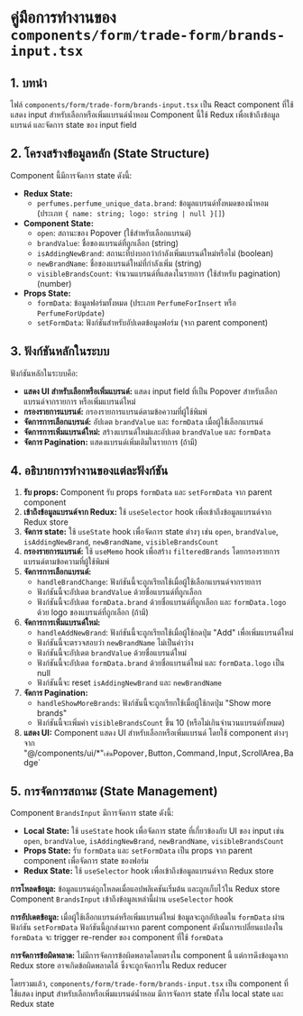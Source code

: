 # คู่มือการทำงานของ `components/form/trade-form/brands-input.tsx`

## 1. บทนำ

ไฟล์ `components/form/trade-form/brands-input.tsx` เป็น React component ที่ใช้แสดง input สำหรับเลือกหรือเพิ่มแบรนด์น้ำหอม Component นี้ใช้ Redux เพื่อเข้าถึงข้อมูลแบรนด์ และจัดการ state ของ input field

## 2. โครงสร้างข้อมูลหลัก (State Structure)

Component นี้มีการจัดการ state ดังนี้:

* **Redux State:**
  * `perfumes.perfume_unique_data.brand`: ข้อมูลแบรนด์ทั้งหมดของน้ำหอม (ประเภท `{ name: string; logo: string | null }[]`)
* **Component State:**
  * `open`: สถานะของ Popover (ใช้สำหรับเลือกแบรนด์)
  * `brandValue`: ชื่อของแบรนด์ที่ถูกเลือก (string)
  * `isAddingNewBrand`: สถานะที่บ่งบอกว่ากำลังเพิ่มแบรนด์ใหม่หรือไม่ (boolean)
  * `newBrandName`: ชื่อของแบรนด์ใหม่ที่กำลังเพิ่ม (string)
  * `visibleBrandsCount`: จำนวนแบรนด์ที่แสดงในรายการ (ใช้สำหรับ pagination) (number)
* **Props State:**
  * `formData`: ข้อมูลฟอร์มทั้งหมด (ประเภท `PerfumeForInsert` หรือ `PerfumeForUpdate`)
  * `setFormData`: ฟังก์ชันสำหรับอัปเดตข้อมูลฟอร์ม (จาก parent component)

## 3. ฟังก์ชันหลักในระบบ

ฟังก์ชันหลักในระบบคือ:

* **แสดง UI สำหรับเลือกหรือเพิ่มแบรนด์:** แสดง input field ที่เป็น Popover สำหรับเลือกแบรนด์จากรายการ หรือเพิ่มแบรนด์ใหม่
* **กรองรายการแบรนด์:** กรองรายการแบรนด์ตามข้อความที่ผู้ใช้พิมพ์
* **จัดการการเลือกแบรนด์:** อัปเดต `brandValue` และ `formData` เมื่อผู้ใช้เลือกแบรนด์
* **จัดการการเพิ่มแบรนด์ใหม่:** สร้างแบรนด์ใหม่และอัปเดต `brandValue` และ `formData`
* **จัดการ Pagination:** แสดงแบรนด์เพิ่มเติมในรายการ (ถ้ามี)

## 4. อธิบายการทำงานของแต่ละฟังก์ชัน

1. **รับ props:** Component รับ props `formData` และ `setFormData` จาก parent component
2. **เข้าถึงข้อมูลแบรนด์จาก Redux:** ใช้ `useSelector` hook เพื่อเข้าถึงข้อมูลแบรนด์จาก Redux store
3. **จัดการ state:** ใช้ `useState` hook เพื่อจัดการ state ต่างๆ เช่น `open`, `brandValue`, `isAddingNewBrand`, `newBrandName`, `visibleBrandsCount`
4. **กรองรายการแบรนด์:** ใช้ `useMemo` hook เพื่อสร้าง `filteredBrands` โดยกรองรายการแบรนด์ตามข้อความที่ผู้ใช้พิมพ์
5. **จัดการการเลือกแบรนด์:**
    * `handleBrandChange`: ฟังก์ชันนี้จะถูกเรียกใช้เมื่อผู้ใช้เลือกแบรนด์จากรายการ
    * ฟังก์ชันนี้จะอัปเดต `brandValue` ด้วยชื่อแบรนด์ที่ถูกเลือก
    * ฟังก์ชันนี้จะอัปเดต `formData.brand` ด้วยชื่อแบรนด์ที่ถูกเลือก และ `formData.logo` ด้วย logo ของแบรนด์ที่ถูกเลือก (ถ้ามี)
6. **จัดการการเพิ่มแบรนด์ใหม่:**
    * `handleAddNewBrand`: ฟังก์ชันนี้จะถูกเรียกใช้เมื่อผู้ใช้กดปุ่ม "Add" เพื่อเพิ่มแบรนด์ใหม่
    * ฟังก์ชันนี้จะตรวจสอบว่า `newBrandName` ไม่เป็นค่าว่าง
    * ฟังก์ชันนี้จะอัปเดต `brandValue` ด้วยชื่อแบรนด์ใหม่
    * ฟังก์ชันนี้จะอัปเดต `formData.brand` ด้วยชื่อแบรนด์ใหม่ และ `formData.logo` เป็น null
    * ฟังก์ชันนี้จะ reset `isAddingNewBrand` และ `newBrandName`
7. **จัดการ Pagination:**
    * `handleShowMoreBrands`: ฟังก์ชันนี้จะถูกเรียกใช้เมื่อผู้ใช้กดปุ่ม "Show more brands"
    * ฟังก์ชันนี้จะเพิ่มค่า `visibleBrandsCount` ขึ้น 10 (หรือไม่เกินจำนวนแบรนด์ทั้งหมด)
8. **แสดง UI:** Component แสดง UI สำหรับเลือกหรือเพิ่มแบรนด์ โดยใช้ component ต่างๆ จาก "@/components/ui/\*"` เช่น `Popover`,`Button`,`Command`,`Input`,`ScrollArea`,`Badge`

## 5. การจัดการสถานะ (State Management)

Component `BrandsInput` มีการจัดการ state ดังนี้:

* **Local State:** ใช้ `useState` hook เพื่อจัดการ state ที่เกี่ยวข้องกับ UI ของ input เช่น `open`, `brandValue`, `isAddingNewBrand`, `newBrandName`, `visibleBrandsCount`
* **Props State:** รับ `formData` และ `setFormData` เป็น props จาก parent component เพื่อจัดการ state ของฟอร์ม
* **Redux State:** ใช้ `useSelector` hook เพื่อเข้าถึงข้อมูลแบรนด์จาก Redux store

**การโหลดข้อมูล:** ข้อมูลแบรนด์ถูกโหลดเมื่อแอปพลิเคชันเริ่มต้น และถูกเก็บไว้ใน Redux store Component `BrandsInput` เข้าถึงข้อมูลเหล่านี้ผ่าน `useSelector` hook

**การอัปเดตข้อมูล:** เมื่อผู้ใช้เลือกแบรนด์หรือเพิ่มแบรนด์ใหม่ ข้อมูลจะถูกอัปเดตใน `formData` ผ่านฟังก์ชัน `setFormData` ฟังก์ชันนี้ถูกส่งมาจาก parent component ดังนั้นการเปลี่ยนแปลงใน `formData` จะ trigger re-render ของ component ที่ใช้ `formData`

**การจัดการข้อผิดพลาด:** ไม่มีการจัดการข้อผิดพลาดโดยตรงใน component นี้ แต่การดึงข้อมูลจาก Redux store อาจเกิดข้อผิดพลาดได้ ซึ่งจะถูกจัดการใน Redux reducer

โดยรวมแล้ว, `components/form/trade-form/brands-input.tsx` เป็น component ที่ใช้แสดง input สำหรับเลือกหรือเพิ่มแบรนด์น้ำหอม มีการจัดการ state ทั้งใน local state และ Redux state
